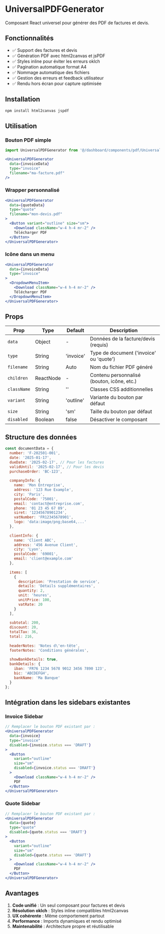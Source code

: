 # UniversalPDFGenerator

Composant React universel pour générer des PDF de factures et devis.

## Fonctionnalités

- ✅ Support des factures et devis
- ✅ Génération PDF avec html2canvas et jsPDF
- ✅ Styles inline pour éviter les erreurs oklch
- ✅ Pagination automatique format A4
- ✅ Nommage automatique des fichiers
- ✅ Gestion des erreurs et feedback utilisateur
- ✅ Rendu hors écran pour capture optimisée

## Installation

```bash
npm install html2canvas jspdf
```

## Utilisation

### Bouton PDF simple

```jsx
import UniversalPDFGenerator from '@/dashboard/components/pdf/UniversalPDFGenerator';

<UniversalPDFGenerator
  data={invoiceData}
  type="invoice"
  filename="ma-facture.pdf"
/>
```

### Wrapper personnalisé

```jsx
<UniversalPDFGenerator
  data={quoteData}
  type="quote"
  filename="mon-devis.pdf"
>
  <Button variant="outline" size="sm">
    <Download className="w-4 h-4 mr-2" />
    Télécharger PDF
  </Button>
</UniversalPDFGenerator>
```

### Icône dans un menu

```jsx
<UniversalPDFGenerator
  data={invoiceData}
  type="invoice"
>
  <DropdownMenuItem>
    <Download className="w-4 h-4 mr-2" />
    Télécharger PDF
  </DropdownMenuItem>
</UniversalPDFGenerator>
```

## Props

| Prop | Type | Default | Description |
|------|------|---------|-------------|
| `data` | Object | - | Données de la facture/devis (requis) |
| `type` | String | 'invoice' | Type de document ('invoice' ou 'quote') |
| `filename` | String | Auto | Nom du fichier PDF généré |
| `children` | ReactNode | - | Contenu personnalisé (bouton, icône, etc.) |
| `className` | String | '' | Classes CSS additionnelles |
| `variant` | String | 'outline' | Variante du bouton par défaut |
| `size` | String | 'sm' | Taille du bouton par défaut |
| `disabled` | Boolean | false | Désactiver le composant |

## Structure des données

```javascript
const documentData = {
  number: 'F-202501-001',
  date: '2025-01-17',
  dueDate: '2025-02-17', // Pour les factures
  validUntil: '2025-02-17', // Pour les devis
  purchaseOrder: 'BC-123',
  
  companyInfo: {
    name: 'Mon Entreprise',
    address: '123 Rue Example',
    city: 'Paris',
    postalCode: '75001',
    email: 'contact@entreprise.com',
    phone: '01 23 45 67 89',
    siret: '12345678901234',
    vatNumber: 'FR12345678901',
    logo: 'data:image/png;base64,...'
  },
  
  clientInfo: {
    name: 'Client ABC',
    address: '456 Avenue Client',
    city: 'Lyon',
    postalCode: '69001',
    email: 'client@example.com'
  },
  
  items: [
    {
      description: 'Prestation de service',
      details: 'Détails supplémentaires',
      quantity: 2,
      unit: 'heures',
      unitPrice: 100,
      vatRate: 20
    }
  ],
  
  subtotal: 200,
  discount: 20,
  totalTax: 36,
  total: 216,
  
  headerNotes: 'Notes d\'en-tête',
  footerNotes: 'Conditions générales',
  
  showBankDetails: true,
  bankDetails: {
    iban: 'FR76 1234 5678 9012 3456 7890 123',
    bic: 'ABCDEFGH',
    bankName: 'Ma Banque'
  }
};
```

## Intégration dans les sidebars existantes

### Invoice Sidebar

```jsx
// Remplacer le bouton PDF existant par :
<UniversalPDFGenerator
  data={invoice}
  type="invoice"
  disabled={invoice.status === 'DRAFT'}
>
  <Button 
    variant="outline" 
    size="sm"
    disabled={invoice.status === 'DRAFT'}
  >
    <Download className="w-4 h-4 mr-2" />
    PDF
  </Button>
</UniversalPDFGenerator>
```

### Quote Sidebar

```jsx
// Remplacer le bouton PDF existant par :
<UniversalPDFGenerator
  data={quote}
  type="quote"
  disabled={quote.status === 'DRAFT'}
>
  <Button 
    variant="outline" 
    size="sm"
    disabled={quote.status === 'DRAFT'}
  >
    <Download className="w-4 h-4 mr-2" />
    PDF
  </Button>
</UniversalPDFGenerator>
```

## Avantages

1. **Code unifié** : Un seul composant pour factures et devis
2. **Résolution oklch** : Styles inline compatibles html2canvas
3. **UX cohérente** : Même comportement partout
4. **Performance** : Imports dynamiques et rendu optimisé
5. **Maintenabilité** : Architecture propre et réutilisable
